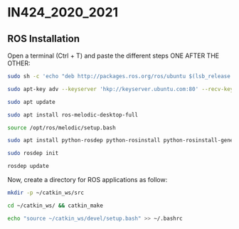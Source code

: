 # IN424_2020_2021

## ROS Installation
Open a terminal (Ctrl + T) and paste the different steps ONE AFTER THE OTHER:

```bash
sudo sh -c 'echo "deb http://packages.ros.org/ros/ubuntu $(lsb_release -sc) main" > /etc/apt/sources.list.d/ros-latest.list'

sudo apt-key adv --keyserver 'hkp://keyserver.ubuntu.com:80' --recv-key C1CF6E31E6BADE8868B172B4F42ED6FBAB17C654

sudo apt update

sudo apt install ros-melodic-desktop-full

source /opt/ros/melodic/setup.bash

sudo apt install python-rosdep python-rosinstall python-rosinstall-generator python-wstool build-essential

sudo rosdep init

rosdep update
```

Now, create a directory for ROS applications as follow:
```bash
mkdir -p ~/catkin_ws/src

cd ~/catkin_ws/ && catkin_make

echo "source ~/catkin_ws/devel/setup.bash" >> ~/.bashrc
```

